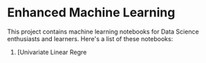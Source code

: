 # Enhanced Machine Learning
This project contains machine learning notebooks for Data Science enthusiasts and learners. Here's a list of these notebooks:
 1. [Univariate Linear Regre